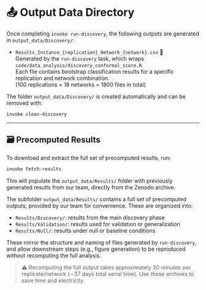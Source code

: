 # 📤 Output Data Directory

Once completing `invoke run-discovery`, the following outputs are generated in `output_data/Discovery/`:

- `Results_Instance_{replication}_Network_{network}.csv` 🧪  
  Generated by the `run-discovery` task, which wraps `code/data_analysis/discovery_conformal_score.R`.  
  Each file contains bootstrap classification results for a specific replication and network combination.  
  (100 replications × 18 networks = 1800 files in total)

The folder `output_data/Discovery/` is created automatically and can be removed with:

```bash
invoke clean-discovery
```

---

## 🗃️ Precomputed Results

To download and extract the full set of precomputed results, run:

```bash
invoke fetch-results
```

This will populate the `output_data/Results/` folder with previously generated results from our team, directly from the Zenodo archive.

The subfolder `output_data/Results/` contains a full set of precomputed outputs, provided by our team for convenience. These are organized into:

- `Results/Discovery/`: results from the main discovery phase  
- `Results/Validation/`: results used for validation or generalization  
- `Results/Null/`: results under null or baseline conditions

These mirror the structure and naming of files generated by `run-discovery`, and allow downstream steps (e.g., figure generation) to be reproduced without recomputing the full analysis.

> ⚠️ Recomputing the full output takes approximately 30 minutes per replicate/network (∼37 days total serial time). Use these archives to save time and electricity.
